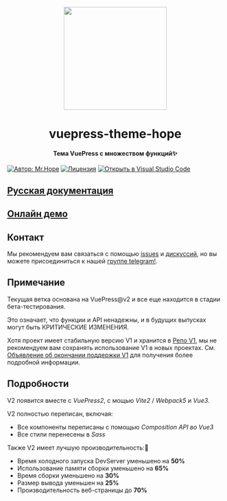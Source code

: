 <!-- markdownlint-disable -->
<p align="center">
  <img width="240" src="https://vuepress-theme-hope.github.io/v2/logo.svg" style="text-align: center;">
</p>
<h1 align="center">vuepress-theme-hope</h1>
<h4 align="center">Тема VuePress с множеством функций✨</h4>

[![Автор: Mr.Hope](https://img.shields.io/badge/author-Mr.Hope-blue.svg?style=for-the-badge)](https://mrhope.site)
[![Лицензия](https://img.shields.io/npm/l/vuepress-theme-hope.svg?style=for-the-badge)](https://github.com/vuepress-theme-hope/vuepress-theme-hope/blob/main/LICENSE)
[![Открыть в Visual Studio Code](https://img.shields.io/badge/-open%20in%20vscode-blue?style=for-the-badge&logo=visualstudiocode)](https://open.vscode.dev/vuepress-theme-hope/vuepress-theme-hope)

## [Русская документация](https://vuepress-theme-hope.github.io/v2/ru/)

## [Онлайн демо](https://stackblitz.com/fork/vuepress-theme-hope)

## Контакт

Мы рекомендуем вам связаться с помощью [issues](https://github.com/vuepress-theme-hope/vuepress-theme-hope/issues) и [дискуссий](https://github.com/vuepress-theme-hope/vuepress-theme-hope/discussions), но вы можете присоединиться к нашей [группе telegram!](https://t.me/vuepressthemehope).

## Примечание

Текущая ветка основана на VuePress@v2 и все еще находится в стадии бета-тестирования.

Это означает, что функции и API ненадежны, и в будущих выпусках могут быть КРИТИЧЕСКИЕ ИЗМЕНЕНИЯ.

Хотя проект имеет стабильную версию V1 и хранится в [Репо V1](https://github.com/vuepress-theme-hope/vuepress-theme-hope-v1/), мы не рекомендуем вам сохранять использование V1 в новых проектах. См. [Объявление об окончании поддержки V1](https://github.com/vuepress-theme-hope/vuepress-theme-hope/discussions/1535) для получения более подробной информации.

## Подробности

V2 появится вместе с _VuePress2_, с мощью _Vite2_ / _Webpack5_ и _Vue3_.

V2 полностью переписан, включая:

- Все компоненты переписаны с помощью _Composition API во Vue3_
- Все стили перенесены в _Sass_

Также V2 имеет лучшую производительность:🚀

- Время холодного запуска DevServer уменьшено на **50%**
- Использование памяти сборки уменьшено на **65%**
- Время сборки уменьшено на **30%**
- Размер вывода уменьшен на **25%**
- Производительность веб-страницы до **70%**
